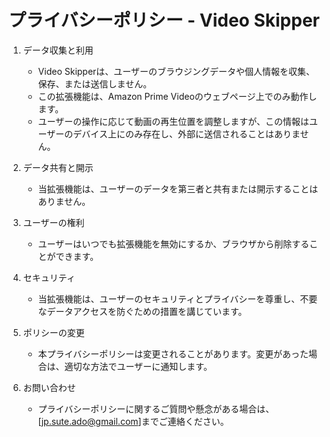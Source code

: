 # プライバシーポリシー - Video Skipper

1. データ収集と利用
   - Video Skipperは、ユーザーのブラウジングデータや個人情報を収集、保存、または送信しません。
   - この拡張機能は、Amazon Prime Videoのウェブページ上でのみ動作します。
   - ユーザーの操作に応じて動画の再生位置を調整しますが、この情報はユーザーのデバイス上にのみ存在し、外部に送信されることはありません。

2. データ共有と開示
   - 当拡張機能は、ユーザーのデータを第三者と共有または開示することはありません。

3. ユーザーの権利
   - ユーザーはいつでも拡張機能を無効にするか、ブラウザから削除することができます。

4. セキュリティ
   - 当拡張機能は、ユーザーのセキュリティとプライバシーを尊重し、不要なデータアクセスを防ぐための措置を講じています。

5. ポリシーの変更
   - 本プライバシーポリシーは変更されることがあります。変更があった場合は、適切な方法でユーザーに通知します。

6. お問い合わせ
   - プライバシーポリシーに関するご質問や懸念がある場合は、[jp.sute.ado@gmail.com]までご連絡ください。
